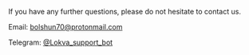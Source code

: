 If you have any further questions, please do not hesitate to contact us.

Email: [bolshun70@protonmail.com](mailto:bolshun70@protonmail.com)

Telegram: [@Lokva_support_bot](http://t.me/Lokva_support_bot)
